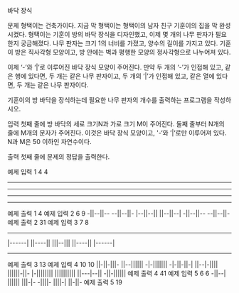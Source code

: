 바닥 장식

문제
형택이는 건축가이다. 지금 막 형택이는 형택이의 남자 친구 기훈이의 집을 막 완성시켰다. 형택이는 기훈이 방의 바닥 장식을 디자인했고, 이제 몇 개의 나무 판자가 필요한지 궁금해졌다. 나무 판자는 크기 1의 너비를 가졌고, 양수의 길이를 가지고 있다. 기훈이 방은 직사각형 모양이고, 방 안에는 벽과 평행한 모양의 정사각형으로 나누어져 있다.

이제 ‘-’와 ‘|’로 이루어진 바닥 장식 모양이 주어진다. 만약 두 개의 ‘-’가 인접해 있고, 같은 행에 있다면, 두 개는 같은 나무 판자이고, 두 개의 ‘|’가 인접해 있고, 같은 열에 있다면, 두 개는 같은 나무 판자이다.

기훈이의 방 바닥을 장식하는데 필요한 나무 판자의 개수를 출력하는 프로그램을 작성하시오.

입력
첫째 줄에 방 바닥의 세로 크기N과 가로 크기 M이 주어진다. 둘째 줄부터 N개의 줄에 M개의 문자가 주어진다. 이것은 바닥 장식 모양이고, '-‘와 ’|‘로만 이루어져 있다. N과 M은 50 이하인 자연수이다.

출력
첫째 줄에 문제의 정답을 출력한다.

예제 입력 1
4 4

---

---

---

---

예제 출력 1
4
예제 입력 2
6 9
-||--||--
--||--||-
|--||--||
||--||--|
-||--||--
--||--||-
예제 출력 2
31
예제 입력 3
7 8

---

|------|
||----||
|||--|||
||----||
|------|

---

예제 출력 3
13
예제 입력 4
10 10
||-||-|||-
||--||||||
-|-|||||||
-|-||-||-|
||--|-||||
||||||-||-
|-||||||||
||||||||||
||---|--||
-||-||||||
예제 출력 4
41
예제 입력 5
6 6
-||--|
||||||
|||-|-
-||||-
||||-|
||-||-
예제 출력 5
19
